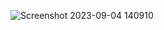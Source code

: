 
![Screenshot 2023-09-04 140910](https://github.com/SRG69/Amazon-Sales-Analysis/assets/131379055/fa05430b-4e5a-4a20-b933-178002e4e9fb)

